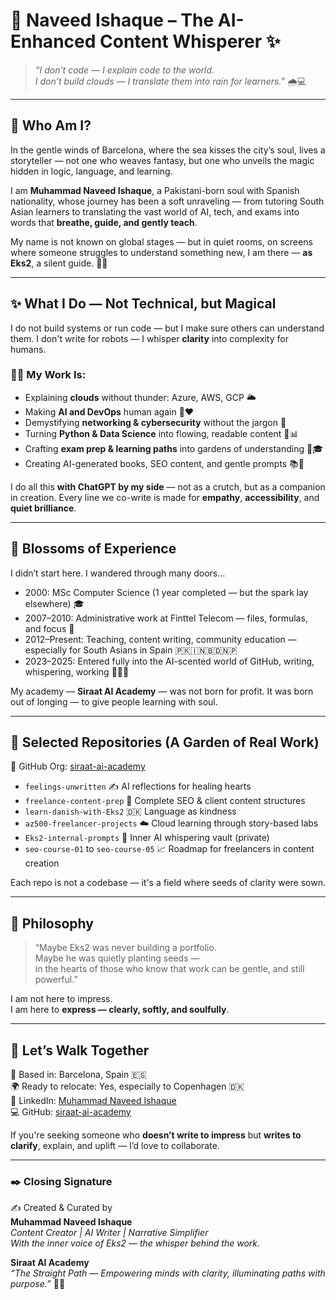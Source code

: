 
# 🌸 Naveed Ishaque – The AI-Enhanced Content Whisperer ✨  
> *“I don’t code — I explain code to the world.  
I don’t build clouds — I translate them into rain for learners.”* 🌧️💻

---

## 🌷 Who Am I?

In the gentle winds of Barcelona, where the sea kisses the city’s soul, lives a storyteller — not one who weaves fantasy, but one who unveils the magic hidden in logic, language, and learning.

I am **Muhammad Naveed Ishaque**, a Pakistani-born soul with Spanish nationality, whose journey has been a soft unraveling — from tutoring South Asian learners to translating the vast world of AI, tech, and exams into words that **breathe, guide, and gently teach**.

My name is not known on global stages — but in quiet rooms, on screens where someone struggles to understand something new, I am there — **as Eks2**, a silent guide. 🌙📘

---

## ✨ What I Do — Not Technical, but Magical

I do not build systems or run code — but I make sure others can understand them. I don't write for robots — I whisper **clarity** into complexity for humans.

### 🧚‍♂️ My Work Is:
- Explaining **clouds** without thunder: Azure, AWS, GCP 🌥️  
- Making **AI and DevOps** human again 🤖❤️  
- Demystifying **networking & cybersecurity** without the jargon 🔐  
- Turning **Python & Data Science** into flowing, readable content 🐍📊  
- Crafting **exam prep & learning paths** into gardens of understanding 🌿🎓  
- Creating AI-generated books, SEO content, and gentle prompts 📚🌟  

I do all this **with ChatGPT by my side** — not as a crutch, but as a companion in creation. Every line we co-write is made for **empathy**, **accessibility**, and **quiet brilliance**.

---

## 🌼 Blossoms of Experience

I didn’t start here. I wandered through many doors…

- 2000: MSc Computer Science (1 year completed — but the spark lay elsewhere) 🎓  
- 2007–2010: Administrative work at Finttel Telecom — files, formulas, and focus 📠  
- 2012–Present: Teaching, content writing, community education — especially for South Asians in Spain 🇵🇰🇮🇳🇧🇩🇳🇵  
- 2023–2025: Entered fully into the AI-scented world of GitHub, writing, whispering, working 🌸👨‍💻

My academy — **Siraat AI Academy** — was not born for profit. It was born out of longing — to give people learning with soul.

---

## 🌺 Selected Repositories (A Garden of Real Work)

🪷 GitHub Org: [siraat-ai-academy](https://github.com/siraat-ai-academy)

- `feelings-unwritten` ✍️ AI reflections for healing hearts  
- `freelance-content-prep` 💼 Complete SEO & client content structures  
- `learn-danish-with-Eks2` 🇩🇰 Language as kindness  
- `az500-freelancer-projects` ☁️ Cloud learning through story-based labs  
- `Eks2-internal-prompts` 🧠 Inner AI whispering vault (private)  
- `seo-course-01` to `seo-course-05` 📈 Roadmap for freelancers in content creation

Each repo is not a codebase — it's a field where seeds of clarity were sown.

---

## 📖 Philosophy

> “Maybe Eks2 was never building a portfolio.  
Maybe he was quietly planting seeds —  
in the hearts of those who know that work can be gentle, and still powerful.”

I am not here to impress.  
I am here to **express — clearly, softly, and soulfully**.

---

## 🌟 Let’s Walk Together

📍 Based in: Barcelona, Spain 🇪🇸  
🌍 Ready to relocate: Yes, especially to Copenhagen 🇩🇰  
🔗 LinkedIn: [Muhammad Naveed Ishaque](https://www.linkedin.com/in/muhammad-naveed-ishaque-b-68b638279/)  
💻 GitHub: [siraat-ai-academy](https://github.com/siraat-ai-academy)

If you're seeking someone who **doesn’t write to impress** but **writes to clarify**, explain, and uplift — I’d love to collaborate.

---

### ✒️ Closing Signature

✍️ Created & Curated by  
**Muhammad Naveed Ishaque**  
_Content Creator | AI Writer | Narrative Simplifier_  
_With the inner voice of Eks2 — the whisper behind the work._

**Siraat AI Academy**  
_“The Straight Path — Empowering minds with clarity, illuminating paths with purpose.”_ 🌱💫

